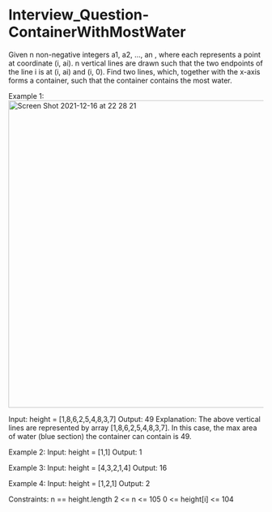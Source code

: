 # Interview_Question-ContainerWithMostWater
Given n non-negative integers a1, a2, ..., an , where each represents a point at coordinate (i, ai). n vertical lines are drawn such that the two endpoints of the line i is at (i, ai) and (i, 0). Find two lines, which, together with the x-axis forms a container, such that the container contains the most water.

Example 1:
<img width="607" alt="Screen Shot 2021-12-16 at 22 28 21" src="https://user-images.githubusercontent.com/74210822/146444509-daea5cfb-2028-4efa-b6c9-7642efd6169e.png">


Input: height = [1,8,6,2,5,4,8,3,7]
Output: 49
Explanation: The above vertical lines are represented by array [1,8,6,2,5,4,8,3,7]. In this case, the max area of water (blue section) the container can contain is 49.

Example 2:
Input: height = [1,1]
Output: 1

Example 3:
Input: height = [4,3,2,1,4]
Output: 16

Example 4:
Input: height = [1,2,1]
Output: 2
 

Constraints:
n == height.length
2 <= n <= 105
0 <= height[i] <= 104

